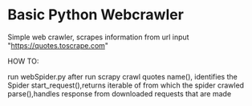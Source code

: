 # Basic Python Webcrawler 
Simple web crawler, scrapes information from url input "https://quotes.toscrape.com"


HOW TO:

run webSpider.py
after run scrapy crawl quotes
name(), identifies the Spider
start_request(),returns iterable of from which the spider crawled
parse(),handles response from downloaded requests that are made

